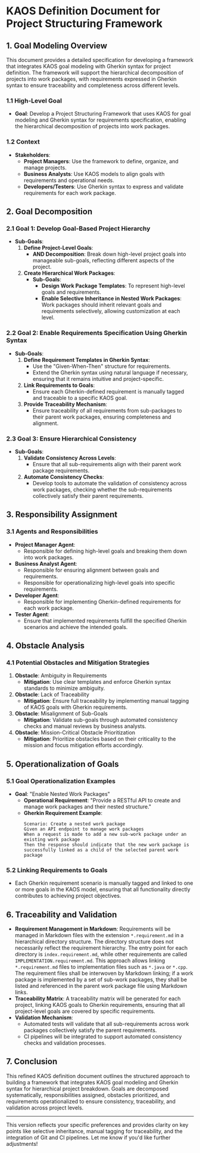 # KAOS Definition Document for Project Structuring Framework

## 1. **Goal Modeling Overview**
This document provides a detailed specification for developing a framework that integrates KAOS goal modeling with Gherkin syntax for project definition. The framework will support the hierarchical decomposition of projects into work packages, with requirements expressed in Gherkin syntax to ensure traceability and completeness across different levels.

### 1.1 **High-Level Goal**
- **Goal**: Develop a Project Structuring Framework that uses KAOS for goal modeling and Gherkin syntax for requirements specification, enabling the hierarchical decomposition of projects into work packages.

### 1.2 **Context**
- **Stakeholders**:
  - **Project Managers**: Use the framework to define, organize, and manage projects.
  - **Business Analysts**: Use KAOS models to align goals with requirements and operational needs.
  - **Developers/Testers**: Use Gherkin syntax to express and validate requirements for each work package.

## 2. **Goal Decomposition**

### 2.1 **Goal 1: Develop Goal-Based Project Hierarchy**
- **Sub-Goals**:
  1. **Define Project-Level Goals**:
     - **AND Decomposition**: Break down high-level project goals into manageable sub-goals, reflecting different aspects of the project.
  2. **Create Hierarchical Work Packages**:
     - **Sub-Goals**:
       - **Design Work Package Templates**: To represent high-level goals and requirements.
       - **Enable Selective Inheritance in Nested Work Packages**: Work packages should inherit relevant goals and requirements selectively, allowing customization at each level.

### 2.2 **Goal 2: Enable Requirements Specification Using Gherkin Syntax**
- **Sub-Goals**:
  1. **Define Requirement Templates in Gherkin Syntax**:
     - Use the "Given-When-Then" structure for requirements.
     - Extend the Gherkin syntax using natural language if necessary, ensuring that it remains intuitive and project-specific.
  2. **Link Requirements to Goals**:
     - Ensure each Gherkin-defined requirement is manually tagged and traceable to a specific KAOS goal.
  3. **Provide Traceability Mechanism**:
     - Ensure traceability of all requirements from sub-packages to their parent work packages, ensuring completeness and alignment.

### 2.3 **Goal 3: Ensure Hierarchical Consistency**
- **Sub-Goals**:
  1. **Validate Consistency Across Levels**:
     - Ensure that all sub-requirements align with their parent work package requirements.
  2. **Automate Consistency Checks**:
     - Develop tools to automate the validation of consistency across work packages, checking whether the sub-requirements collectively satisfy their parent requirements.

## 3. **Responsibility Assignment**

### 3.1 **Agents and Responsibilities**
- **Project Manager Agent**:
  - Responsible for defining high-level goals and breaking them down into work packages.
- **Business Analyst Agent**:
  - Responsible for ensuring alignment between goals and requirements.
  - Responsible for operationalizing high-level goals into specific requirements.
- **Developer Agent**:
  - Responsible for implementing Gherkin-defined requirements for each work package.
- **Tester Agent**:
  - Ensure that implemented requirements fulfill the specified Gherkin scenarios and achieve the intended goals.

## 4. **Obstacle Analysis**

### 4.1 **Potential Obstacles and Mitigation Strategies**
1. **Obstacle**: Ambiguity in Requirements
   - **Mitigation**: Use clear templates and enforce Gherkin syntax standards to minimize ambiguity.
2. **Obstacle**: Lack of Traceability
   - **Mitigation**: Ensure full traceability by implementing manual tagging of KAOS goals with Gherkin requirements.
3. **Obstacle**: Misalignment of Sub-Goals
   - **Mitigation**: Validate sub-goals through automated consistency checks and manual reviews by business analysts.
4. **Obstacle**: Mission-Critical Obstacle Prioritization
   - **Mitigation**: Prioritize obstacles based on their criticality to the mission and focus mitigation efforts accordingly.

## 5. **Operationalization of Goals**

### 5.1 **Goal Operationalization Examples**
- **Goal**: "Enable Nested Work Packages"
  - **Operational Requirement**: "Provide a RESTful API to create and manage work packages and their nested structure."
  - **Gherkin Requirement Example**:
    ```gherkin
    Scenario: Create a nested work package
    Given an API endpoint to manage work packages
    When a request is made to add a new sub-work package under an existing work package
    Then the response should indicate that the new work package is successfully linked as a child of the selected parent work package
    ```

### 5.2 **Linking Requirements to Goals**
- Each Gherkin requirement scenario is manually tagged and linked to one or more goals in the KAOS model, ensuring that all functionality directly contributes to achieving project objectives.

## 6. **Traceability and Validation**

- **Requirement Management in Markdown**: Requirements will be managed in Markdown files with the extension `*.requirement.md` in a hierarchical directory structure. The directory structure does not necessarily reflect the requirement hierarchy. The entry point for each directory is `index.requirement.md`, while other requirements are called `IMPLEMENTATION.requirement.md`. This approach allows linking `*.requirement.md` files to implementation files such as `*.java` or `*.cpp`. The requirement files shall be interwoven by Markdown linking; if a work package is implemented by a set of sub-work packages, they shall be listed and referenced in the parent work package file using Markdown links.
- **Traceability Matrix**: A traceability matrix will be generated for each project, linking KAOS goals to Gherkin requirements, ensuring that all project-level goals are covered by specific requirements.
- **Validation Mechanism**:
  - Automated tests will validate that all sub-requirements across work packages collectively satisfy the parent requirements.
  - CI pipelines will be integrated to support automated consistency checks and validation processes.

## 7. **Conclusion**
This refined KAOS definition document outlines the structured approach to building a framework that integrates KAOS goal modeling and Gherkin syntax for hierarchical project breakdown. Goals are decomposed systematically, responsibilities assigned, obstacles prioritized, and requirements operationalized to ensure consistency, traceability, and validation across project levels.

---

This version reflects your specific preferences and provides clarity on key points like selective inheritance, manual tagging for traceability, and the integration of Git and CI pipelines. Let me know if you'd like further adjustments!